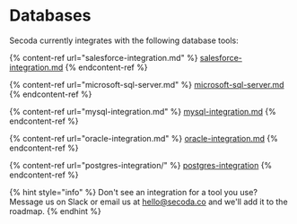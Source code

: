 # Databases

Secoda currently integrates with the following database tools:

{% content-ref url="salesforce-integration.md" %}
[salesforce-integration.md](salesforce-integration.md)
{% endcontent-ref %}

{% content-ref url="microsoft-sql-server.md" %}
[microsoft-sql-server.md](microsoft-sql-server.md)
{% endcontent-ref %}

{% content-ref url="mysql-integration.md" %}
[mysql-integration.md](mysql-integration.md)
{% endcontent-ref %}

{% content-ref url="oracle-integration.md" %}
[oracle-integration.md](oracle-integration.md)
{% endcontent-ref %}

{% content-ref url="postgres-integration/" %}
[postgres-integration](postgres-integration/)
{% endcontent-ref %}

{% hint style="info" %}
Don't see an integration for a tool you use? Message us on Slack or email us at hello@secoda.co and we'll add it to the roadmap.&#x20;
{% endhint %}
